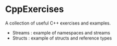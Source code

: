 # CppExercises
A collection of useful C++ exercises and examples.

 - Streams : example of namespaces and streams
 - Structs : example of structs and reference types

